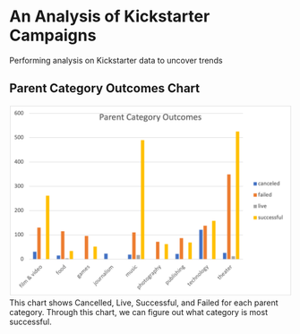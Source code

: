 # An Analysis of Kickstarter Campaigns
Performing analysis on Kickstarter data to uncover trends
## Parent Category Outcomes Chart
![image](https://github.com/YutaiLee/Kickstarters_Analysis/blob/main/Parent%20Category%20Outcomes.png)
This chart shows Cancelled, Live, Successful, and Failed for each parent category.
Through this chart, we can figure out what category is most successful.
